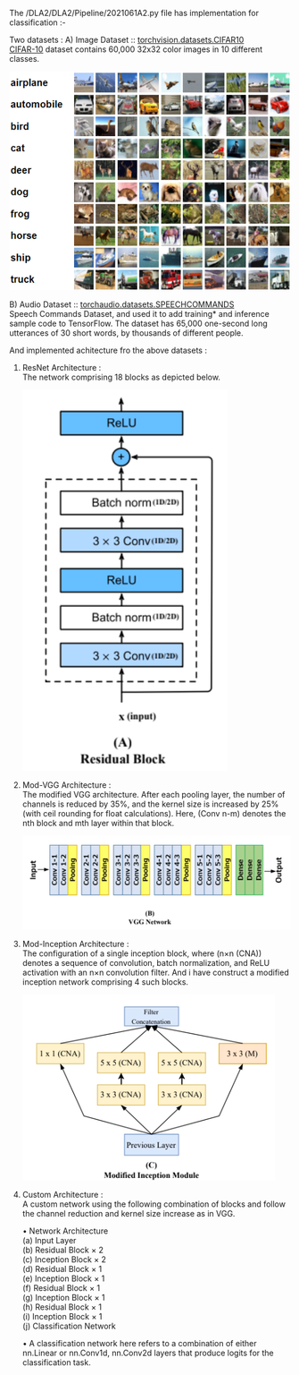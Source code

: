 The /DLA2/DLA2/Pipeline/2021061A2.py file has implementation for classification :-

Two datasets :
A) Image Dataset :: [torchvision.datasets.CIFAR10](https://pytorch.org/vision/main/generated/torchvision.datasets.CIFAR10.html)   
[CIFAR-10](https://www.cs.toronto.edu/~kriz/cifar.html) dataset contains 60,000 32x32 color images in 10 different classes.

![CIFAR10](cifar10.png)

B) Audio Dataset :: [torchaudio.datasets.SPEECHCOMMANDS](https://pytorch.org/audio/main/generated/torchaudio.datasets.SPEECHCOMMANDS.html)  
Speech Commands Dataset, and used it to add training* and inference sample code to TensorFlow. The dataset has 65,000 one-second long utterances of 30 short words, by thousands of different people.

And implemented achitecture fro the above datasets :
1) ResNet Architecture :  
    The network comprising 18 blocks as depicted below.

    ![ResNet Block](resnet.png)
2) Mod-VGG Architecture :  
    The modified VGG architecture. After each pooling layer, the number of channels is reduced by 35%, and the kernel size is increased by 25% (with ceil rounding for float calculations). Here, (Conv n-m) denotes the nth block and mth layer within that block.

    ![VGG Network](vgg.png)
3) Mod-Inception Architecture :  
    The configuration of a single inception block, where (n×n (CNA)) denotes a sequence of convolution, batch normalization, and ReLU activation with an n×n convolution filter. 
    And i have construct a modified inception network comprising 4 such blocks.

    ![Modified Inception Module](inception.png)
4) Custom Architecture :  
    A custom network using the following combination of blocks and follow the channel reduction and kernel size increase as in VGG. 

    • Network Architecture  
    (a) Input Layer  
    (b) Residual Block × 2  
    (c) Inception Block × 2  
    (d) Residual Block × 1  
    (e) Inception Block × 1  
    (f) Residual Block × 1  
    (g) Inception Block × 1  
    (h) Residual Block × 1  
    (i) Inception Block × 1  
    (j) Classification Network  

    • A classification network here refers to a combination of either nn.Linear or nn.Conv1d, nn.Conv2d layers that produce logits for the classification task.
